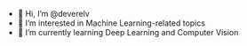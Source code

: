 - 👋 Hi, I’m @deverelv
- 👀 I’m interested in Machine Learning-related topics
- 🌱 I’m currently learning Deep Learning and Computer Vision

<!---
deverelv/deverelv is a ✨ special ✨ repository because its `README.md` (this file) appears on your GitHub profile.
You can click the Preview link to take a look at your changes.
--->
